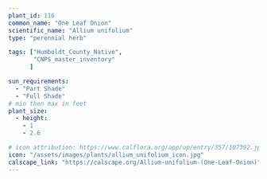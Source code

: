 ```yaml
---
plant_id: 116
common_name: "One Leaf Onion"
scientific_name: "Allium unifolium"
type: "perennial herb"

tags: ["Humboldt_County_Native",
       "CNPS_master_inventory"
      ]

sun_requirements:
  - "Part Shade"
  - "Full Shade"
# min then max in feet
plant_size:
  - height: 
    - 1
    - 2.6

# icon attribution: https://www.calflora.org/app/up/entry/357/107392.jpg 
icon: "/assets/images/plants/allium_unifolium_icon.jpg" 
calscape_link: "https://calscape.org/Allium-unifolium-(One-Leaf-Onion)"
---
```


